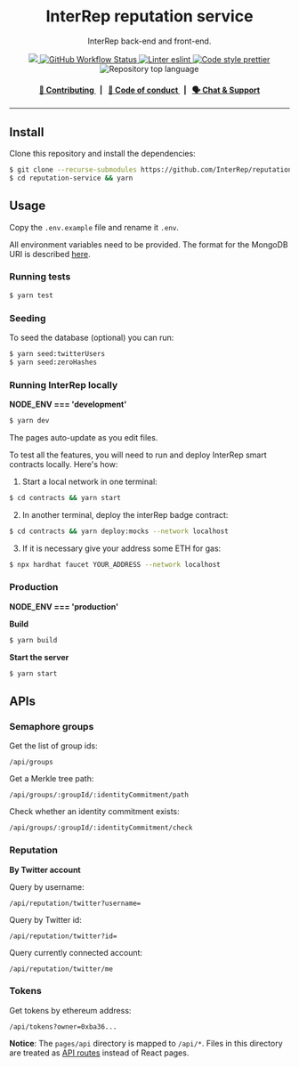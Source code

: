<p align="center">
    <h1 align="center">
        InterRep reputation service
    </h1>
    <p align="center">InterRep back-end and front-end.</p>
</p>

<p align="center">
    <a href="https://github.com/InterRep" target="_blank">
        <img src="https://img.shields.io/badge/project-InterRep-blue.svg?style=flat-square">
    </a>
    <a href="https://github.com/InterRep/reputation-service/actions/workflows/main.yaml">
        <img alt="GitHub Workflow Status" src="https://img.shields.io/github/workflow/status/interrep/reputation-service/Reputation%20Service%20CI?label=test&logo=github">
    </a>
    <a href="https://eslint.org/" target="_blank">
        <img alt="Linter eslint" src="https://img.shields.io/badge/linter-eslint-8080f2?style=flat-square&logo=eslint">
    </a>
    <a href="https://prettier.io/" target="_blank">
        <img alt="Code style prettier" src="https://img.shields.io/badge/code%20style-prettier-f8bc45?style=flat-square&logo=prettier">
    </a>
    <img alt="Repository top language" src="https://img.shields.io/github/languages/top/InterRep/reputation-service?style=flat-square">
</p>

<div align="center">
    <h4>
        <a href="https://docs.interrep.link/contributing">
            👥 Contributing
        </a>
        <span>&nbsp;&nbsp;|&nbsp;&nbsp;</span>
        <a href="https://docs.interrep.link/code-of-conduct">
            🤝 Code of conduct
        </a>
        <span>&nbsp;&nbsp;|&nbsp;&nbsp;</span>
        <a href="https://t.me/interrep">
            🗣️ Chat &amp; Support
        </a>
    </h4>
</div>

---

## Install

Clone this repository and install the dependencies:

```bash
$ git clone --recurse-submodules https://github.com/InterRep/reputation-service.git
$ cd reputation-service && yarn
```

## Usage

Copy the `.env.example` file and rename it `.env`.

All environment variables need to be provided. The format for the MongoDB URI is described [here](https://docs.mongodb.com/manual/reference/connection-string/).

### Running tests

```bash
$ yarn test
```

### Seeding

To seed the database (optional) you can run:

```bash
$ yarn seed:twitterUsers
$ yarn seed:zeroHashes
```

### Running InterRep locally

**NODE_ENV === 'development'**

```bash
$ yarn dev
```

The pages auto-update as you edit files.

To test all the features, you will need to run and deploy InterRep smart contracts locally. Here's how:

1. Start a local network in one terminal:

```bash
$ cd contracts && yarn start
```

2. In another terminal, deploy the interRep badge contract:

```bash
$ cd contracts && yarn deploy:mocks --network localhost
```

3. If it is necessary give your address some ETH for gas:

```bash
$ npx hardhat faucet YOUR_ADDRESS --network localhost
```

### Production

**NODE_ENV === 'production'**

**Build**

```bash
$ yarn build
```

**Start the server**

```bash
$ yarn start
```

## APIs

### Semaphore groups

Get the list of group ids:

```
/api/groups
```

Get a Merkle tree path:

```
/api/groups/:groupId/:identityCommitment/path
```

Check whether an identity commitment exists:

```
/api/groups/:groupId/:identityCommitment/check
```

### Reputation

**By Twitter account**

Query by username:

```
/api/reputation/twitter?username=
```

Query by Twitter id:

```
/api/reputation/twitter?id=
```

Query currently connected account:

```
/api/reputation/twitter/me
```

### Tokens

Get tokens by ethereum address:

```
/api/tokens?owner=0xba36...
```

**Notice**: The `pages/api` directory is mapped to `/api/*`. Files in this directory are treated as [API routes](https://nextjs.org/docs/api-routes/introduction) instead of React pages.
